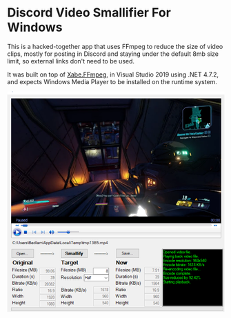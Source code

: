 # Discord Video Smallifier For Windows

This is a hacked-together app that uses FFmpeg to reduce the size of video clips, mostly for posting in Discord and staying under the default 8mb size limit, so external links don't need to be used.

It was built on top of [Xabe.FFmpeg](https://github.com/tomaszzmuda/Xabe.FFmpeg), in Visual Studio 2019 using .NET 4.7.2, and expects Windows Media Player to be installed on the runtime system.

![](https://github.com/breadlam/Smallifier-For-Windows/blob/master/demo/smallify-demo.png?raw=true)
